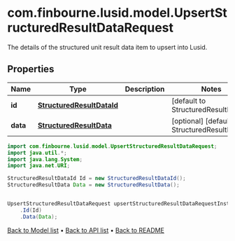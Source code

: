# com.finbourne.lusid.model.UpsertStructuredResultDataRequest
The details of the structured unit result data item to upsert into Lusid.

## Properties

Name | Type | Description | Notes
------------ | ------------- | ------------- | -------------
**id** | [**StructuredResultDataId**](StructuredResultDataId.md) |  | [default to StructuredResultDataId]
**data** | [**StructuredResultData**](StructuredResultData.md) |  | [optional] [default to StructuredResultData]

```java
import com.finbourne.lusid.model.UpsertStructuredResultDataRequest;
import java.util.*;
import java.lang.System;
import java.net.URI;

StructuredResultDataId Id = new StructuredResultDataId();
StructuredResultData Data = new StructuredResultData();


UpsertStructuredResultDataRequest upsertStructuredResultDataRequestInstance = new UpsertStructuredResultDataRequest()
    .Id(Id)
    .Data(Data);
```


[Back to Model list](../README.md#documentation-for-models) &#8226; [Back to API list](../README.md#documentation-for-api-endpoints) &#8226; [Back to README](../README.md)
